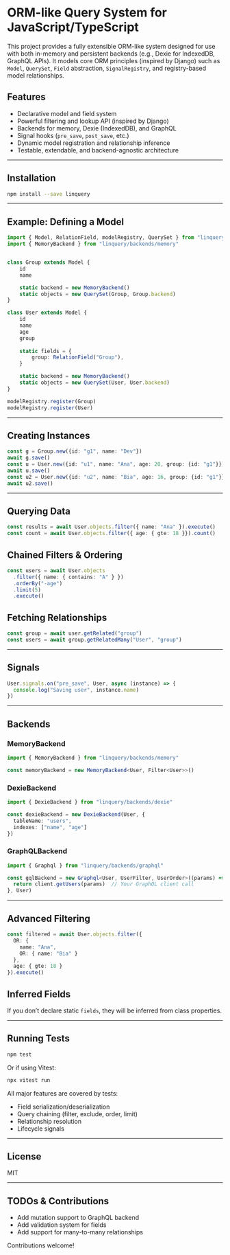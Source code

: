 # ORM-like Query System for JavaScript/TypeScript

This project provides a fully extensible ORM-like system designed for use with both in-memory and persistent backends (e.g., Dexie for IndexedDB, GraphQL APIs). It models core ORM principles (inspired by Django) such as `Model`, `QuerySet`, `Field` abstraction, `SignalRegistry`, and registry-based model relationships.

## Features

- Declarative model and field system
- Powerful filtering and lookup API (inspired by Django)
- Backends for memory, Dexie (IndexedDB), and GraphQL
- Signal hooks (`pre_save`, `post_save`, etc.)
- Dynamic model registration and relationship inference
- Testable, extendable, and backend-agnostic architecture

---

## Installation

```bash
npm install --save linquery
```

---

## Example: Defining a Model

```ts
import { Model, RelationField, modelRegistry, QuerySet } from "linquery"
import { MemoryBackend } from "linquery/backends/memory"


class Group extends Model {
    id
    name

    static backend = new MemoryBackend()
    static objects = new QuerySet(Group, Group.backend)
}

class User extends Model {
    id
    name
    age
    group
    
    static fields = {
        group: RelationField("Group"),
    }

    static backend = new MemoryBackend()
    static objects = new QuerySet(User, User.backend)
}

modelRegistry.register(Group)
modelRegistry.register(User)
```

---

## Creating Instances

```ts
const g = Group.new({id: "g1", name: "Dev"})
await g.save()
const u = User.new({id: "u1", name: "Ana", age: 20, group: {id: "g1"}})
await u.save()
const u2 = User.new({id: "u2", name: "Bia", age: 16, group: {id: "g1"}})
await u2.save()
```

---

## Querying Data

```ts
const results = await User.objects.filter({ name: "Ana" }).execute()
const count = await User.objects.filter({ age: { gte: 18 }}).count()
```

## Chained Filters & Ordering

```ts
const users = await User.objects
  .filter({ name: { contains: "A" } })
  .orderBy("-age")
  .limit(5)
  .execute()
```

## Fetching Relationships

```ts
const group = await user.getRelated("group")
const users = await group.getRelatedMany("User", "group")
```

---

## Signals

```ts
User.signals.on("pre_save", User, async (instance) => {
  console.log("Saving user", instance.name)
})
```

---

## Backends

### MemoryBackend

```ts
import { MemoryBackend } from "linquery/backends/memory"

const memoryBackend = new MemoryBackend<User, Filter<User>>()
```

### DexieBackend

```ts
import { DexieBackend } from "linquery/backends/dexie"

const dexieBackend = new DexieBackend(User, {
  tableName: "users",
  indexes: ["name", "age"]
})
```

### GraphQLBackend

```ts
import { Graphql } from "linquery/backends/graphql"

const gqlBackend = new Graphql<User, UserFilter, UserOrder>((params) => {
  return client.getUsers(params)  // Your GraphQL client call
}, User)
```

---

## Advanced Filtering

```ts
const filtered = await User.objects.filter({
  OR: {
    name: "Ana",
    OR: { name: "Bia" }
  },
  age: { gte: 18 }
}).execute()
```

## Inferred Fields

If you don’t declare static `fields`, they will be inferred from class properties.

---

## Running Tests

```bash
npm test
```

Or if using Vitest:

```bash
npx vitest run
```

All major features are covered by tests:

- Field serialization/deserialization
- Query chaining (filter, exclude, order, limit)
- Relationship resolution
- Lifecycle signals

---

## License

MIT

---

## TODOs & Contributions

- Add mutation support to GraphQL backend
- Add validation system for fields
- Add support for many-to-many relationships

Contributions welcome!

